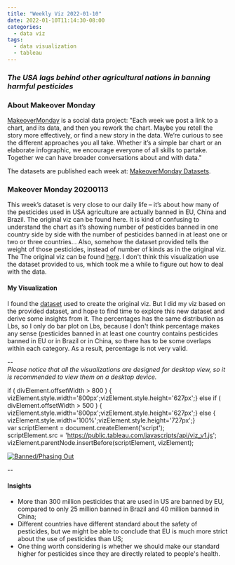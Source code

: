 ```yaml
---
title: "Weekly Viz 2022-01-10"
date: 2022-01-10T11:14:30-08:00
categories:
  - data viz
tags:
  - data visualization
  - tableau
---
```


### *The USA lags behind other agricultural nations in banning harmful pesticides*


### About Makeover Monday

[MakeoverMonday](http://www.makeovermonday.co.uk/) is a social data project:
"Each week we post a link to a chart, and its data, and then you rework the chart.
Maybe you retell the story more effectively, or find a new story in the data.
We’re curious to see the different approaches you all take. Whether it’s a simple bar chart or an elaborate infographic, we encourage everyone of all skills to partake.
Together we can have broader conversations about and with data."

The datasets are published each week at: [MakeoverMonday Datasets](http://www.makeovermonday.co.uk/data/).

### Makeover Monday 20200113

This week’s dataset is very close to our daily life – it’s about how many of the pesticides used in USA agriculture are actually banned in EU, China and Brazil. The original viz can be found here. It is kind of confusing to understand the chart as it’s showing number of pesticides banned in one country side by side with the number of pesticides banned in at least one or two or three countries…
Also, somehow the dataset provided tells the weight of those pesticides, instead of number of kinds as in the original viz.
The The original viz can be found [here](https://ehjournal.biomedcentral.com/articles/10.1186/s12940-019-0488-0/figures/1). I don't think this visualization use the dataset provided to us, which took me a while to figure out how to deal with the data.

#### My Visualization

I found the [dataset](https://static-content.springer.com/esm/art%3A10.1186%2Fs12940-019-0488-0/MediaObjects/12940_2019_488_MOESM5_ESM.xlsx) used to create the original viz. But I did my viz based on the provided dataset, and hope to find time to explore this new dataset and derive some insights from it. 
The percentages has the same distribution as Lbs, so I only do bar plot on Lbs, because I don't think percentage makes any sense (pesticides banned in at least one country contains pesticides banned in EU or in Brazil or in China, so there has to be some overlaps within each category. As a result, percentage is not very valid.

--  
*Please notice that all the visualizations are designed for desktop view, so it is recommended to view them on a desktop device.*  

 
  if ( divElement.offsetWidth > 800 ) { vizElement.style.width='800px';vizElement.style.height='627px';} else if ( divElement.offsetWidth > 500 ) { vizElement.style.width='800px';vizElement.style.height='627px';} else { vizElement.style.width='100%';vizElement.style.height='727px';}  
  var scriptElement = document.createElement('script');                    
  scriptElement.src = 'https://public.tableau.com/javascripts/api/viz_v1.js';                    vizElement.parentNode.insertBefore(scriptElement, vizElement);                
</script>

<div class='tableauPlaceholder' id='viz1647573568354' style='position: relative'>
<noscript><a href='#'>
  <img alt='Banned&#47;Phasing Out ' src='https:&#47;&#47;public.tableau.com&#47;static&#47;images&#47;vi&#47;viz_2020_W2&#47;pesticidesbanned&#47;1_rss.png' style='border: none' />
</a></noscript>
<object class='tableauViz'  style='display:none;'>
  <param name='host_url' value='https%3A%2F%2Fpublic.tableau.com%2F' /> 
  <param name='embed_code_version' value='3' /> 
  <param name='site_root' value='' />
  <param name='name' value='viz_2020_W2&#47;pesticidesbanned' />
  <param name='tabs' value='no' />
  <param name='toolbar' value='yes' />
  <param name='static_image' value='https:&#47;&#47;public.tableau.com&#47;static&#47;images&#47;vi&#47;viz_2020_W2&#47;pesticidesbanned&#47;1.png' /> 
  <param name='animate_transition' value='yes' />
  <param name='display_static_image' value='yes' />
  <param name='display_spinner' value='yes' />
  <param name='display_overlay' value='yes' /><param name='display_count' value='yes' />
  <param name='language' value='en-US' /></object></div>                <script type='text/javascript'>                    
  var divElement = document.getElementById('viz1647573568354');                    
  var vizElement = divElement.getElementsByTagName('object')[0];                    
  if ( divElement.offsetWidth > 800 ) 
  { vizElement.style.width='800px';vizElement.style.height='627px';} 
  else if ( divElement.offsetWidth > 500 ) 
  { vizElement.style.width='800px';vizElement.style.height='627px';} 
  else { vizElement.style.width='100%';vizElement.style.height='727px';}                   
  var scriptElement = document.createElement('script');                   
  scriptElement.src = 'https://public.tableau.com/javascripts/api/viz_v1.js';                    
  vizElement.parentNode.insertBefore(scriptElement, vizElement);                
</script>
  
--  

#### Insights
* More than 300 million pesticides that are used in US are banned by EU, compared to only 25 million banned in Brazil and 40 million banned in China;
* Different countries have different standard about the safety of pesticides, but we might be able to conclude that EU is much more strict about the use of pesticides than US;
* One thing worth considering is whether we should make our standard higher for pesticides since they are directly related to people's health.
